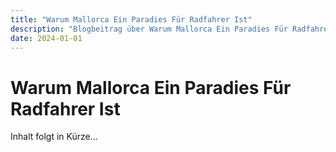 ```yaml
---
title: "Warum Mallorca Ein Paradies Für Radfahrer Ist"
description: "Blogbeitrag über Warum Mallorca Ein Paradies Für Radfahrer Ist"
date: 2024-01-01
---
```


# Warum Mallorca Ein Paradies Für Radfahrer Ist

Inhalt folgt in Kürze...
